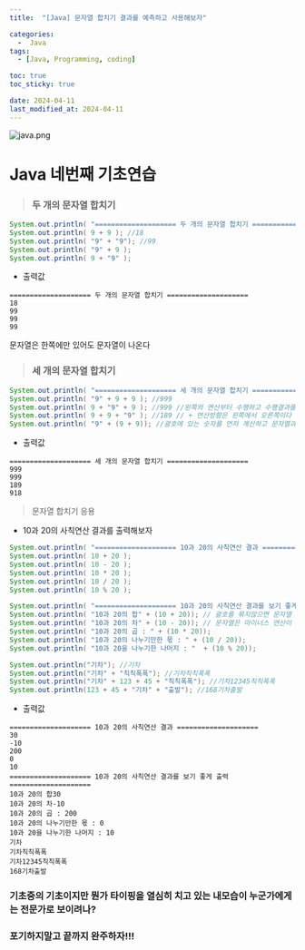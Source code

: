 ```yaml
---
title:  "[Java] 문자열 합치기 결과를 예측하고 사용해보자" 

categories:
  -  Java
tags:
  - [Java, Programming, coding]

toc: true
toc_sticky: true

date: 2024-04-11
last_modified_at: 2024-04-11
---
```


![java.png](..%2Fassets%2Fimg%2Fjava.png)

# Java 네번째 기초연습

> ### 두 개의 문자열 합치기

~~~java
System.out.println( "==================== 두 개의 문자열 합치기 ====================");
System.out.println( 9 + 9 ); //18
System.out.println( "9" + "9"); //99
System.out.println( "9" + 9 );
System.out.println( 9 + "9" );
~~~

- 출력값

~~~
==================== 두 개의 문자열 합치기 ====================
18
99
99
99
~~~

문자열은 한쪽에만 있어도 문자열이 나온다

> ### 세 개의 문자열 합치기

~~~java
System.out.println( "==================== 세 개의 문자열 합치기 ====================");
System.out.println( "9" + 9 + 9 ); //999
System.out.println( 9 + "9" + 9 ); //999 //왼쪽의 연산부터 수행하고 수행결과를 오른쪽과 연산함
System.out.println( 9 + 9 + "9" ); //189 // + 연산방향은 왼쪽에서 오른쪽이다 (숫자부터 합쳐져서 18이되고 18과 9가 문자로 합쳐져서 189)
System.out.println( "9" + (9 + 9)); //괄호에 있는 숫자를 먼저 계산하고 문자열과 합쳐지기 떄문에 918이 된다
~~~

- 출력값

~~~
==================== 세 개의 문자열 합치기 ====================
999
999
189
918
~~~

> 문자열 합치기 응용
- 10과 20의 사칙연산 결과를 출력해보자

~~~java
System.out.println( "==================== 10과 20의 사칙연산 결과 ====================");
System.out.println( 10 + 20 );
System.out.println( 10 - 20 );
System.out.println( 10 * 20 );
System.out.println( 10 / 20 );
System.out.println( 10 % 20 );

System.out.println( "==================== 10과 20의 사칙연산 결과를 보기 좋게 출력 ====================");
System.out.println( "10과 20의 합" + (10 + 20)); // 괄호를 묶지않으면 문자열 합치기가 되어서 결과가 1020이 된다 
System.out.println( "10과 20의 차" + (10 - 20)); // 문자열은 마이너스 연산이 불가능하기에 문자열과 마이나스 연산이 불가능하다(반드시 괄호사용)
System.out.println( "10과 20의 곱 : " + (10 * 20));
System.out.println( "10과 20의 나누기만한 몫 : " + (10 / 20));
System.out.println( "10과 20을 나누기한 나머지 : "  + (10 % 20));

System.out.println("기차"); //기차
System.out.println("기차" + "칙칙폭폭"); //기차칙칙폭폭
System.out.println("기차" + 123 + 45 + "칙칙폭폭"); //기차12345칙칙폭폭
System.out.println(123 + 45 + "기차" + "출발"); //168기차출발
~~~

- 출력값

~~~
==================== 10과 20의 사칙연산 결과 ====================
30
-10
200
0
10
==================== 10과 20의 사칙연산 결과를 보기 좋게 출력 ====================
10과 20의 합30
10과 20의 차-10
10과 20의 곱 : 200
10과 20의 나누기만한 몫 : 0
10과 20을 나누기한 나머지 : 10
기차
기차칙칙폭폭
기차12345칙칙폭폭
168기차출발
~~~


### 기초중의 기초이지만 뭔가 타이핑을 열심히 치고 있는 내모습이 누군가에게는 전문가로 보이려나? 

### 포기하지말고 끝까지 완주하자!!!
